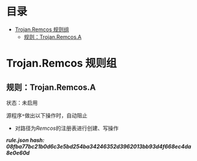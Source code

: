 



目录
==

* [Trojan.Remcos 规则组](#trojanremcos-)
	* [规则：Trojan.Remcos.A](#trojanremcosa)

# Trojan.Remcos 规则组

## 规则：Trojan.Remcos.A
  
状态：未启用

源程序`*`做出以下操作时，自动阻止
- 对路径为*Remcos*的注册表进行创建、写操作
  
***rule.json hash: 08fba77bc21b0d6c3e5bd254ba34246352d3962013bb93d4f668ec4da8e0e60d***